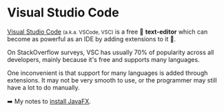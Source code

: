 # Visual Studio Code

<div class="row row-cols-md-2"><div>

[Visual Studio Code](https://code.visualstudio.com/) <small>(a.k.a. VSCode, VSC)</small> is a free 💸 **text-editor** which can become as powerful as an IDE by adding extensions to it 🌟.

On StackOverflow surveys, VSC has usually 70% of popularity across all developers, mainly because it's free and supports many languages.

One inconvenient is that support for many languages is added through extensions. It may not be very smooth to use, or the programmer may still have a lot to do manually.
</div><div>

➡️ My notes to [install JavaFX](/programming-languages/high-level/java/ui/javafx/_sub/install.md).
</div></div>